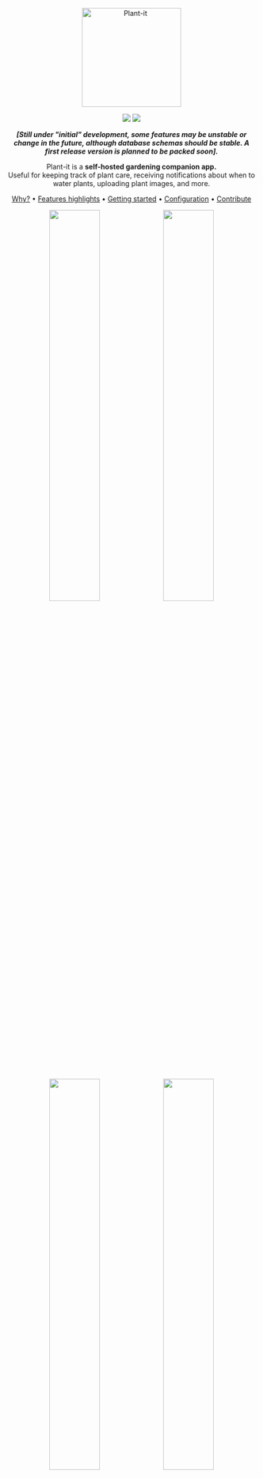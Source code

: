<p align="center">
  <img width="200px" src="images/plant-it-logo.png" title="Plant-it">
</p>
<p align="center">
  <img src="https://img.shields.io/github/checks-status/MDeLuise/plant-it/main?style=for-the-badge&label=build&color=%2228B22" />
<img src="https://img.shields.io/github/v/release/MDeLuise/plant-it?style=for-the-badge&color=%2228B22" />
</p>

<p align="center"><i><b>[Still under "initial" development, some features may be unstable or change in the future, although database schemas should be stable. A first release version is planned to be packed soon].</b></i></p>
<p align="center">Plant-it is a <b>self-hosted gardening companion app.</b><br>Useful for keeping track of plant care, receiving notifications about when to water plants, uploading plant images, and more.</p>

<p align="center"><a href="https://github.com/MDeLuise/plant-it/#why">Why?</a> • <a href="https://github.com/MDeLuise/plant-it/#features-highlight">Features highlights</a> • <a href="https://github.com/MDeLuise/plant-it/#getting-started">Getting started</a> • <a href="https://github.com/MDeLuise/plant-it/#configuration">Configuration</a> • <a href="https://github.com/MDeLuise/plant-it/#contribute">Contribute</a></p>

<p align="center">
  <img src="/images/screenshot-1.png" width="45%" />
  <img src="/images/screenshot-2.png" width="45%" /> 
  <img src="/images/screenshot-3.png" width="45%" />
  <img src="/images/screenshot-4.png" width="45%" /> 
</p>

## Why?
Plant-it is a gardening companion app that helps you take care of your plants.

It does not recommend you about which action to take, instead it is designed to logs the activity you are doing.
This is on purpose, I strongly believe that the only one in charge of know when to water your plants, when to fertilize them, etc. is you (with the help of multiple online sources).

Plant-it helps you remember the last time you did a treatment of your plants, which plants you have, collects photos of your plants, and notify you about time passed since last action on them.


## Features highlight
* Add existing plants using [Trefle API](https://trefle.io/) or user created plants to your collection
* Log events like watering, fertilizing, biostimulating, etc. for your plants
* View all the logged events, filtering by plant and event type
* Upload photos of your plants
* 🔜 Share plants with other users
* 🔜 Set reminder for some actions on your plants (e.g. notify if not watered every 4 days)
* 🔜 Dark/Light mode

## Getting started
Plant-it provides multiple ways of installing it on your server.
* [Setup with Docker](https://www.plant-it.org/docs/v1/setup/setup-with-docker/) (_recommended_)
* [Setup without Docker](https://www.plant-it.org/docs/v1/setup/setup-without-docker/)

### Setup with docker
Working with Docker is pretty straight forward. To make things easier, a [docker compose file](https://github.com/MDeLuise/plant-it/blob/main/deployment/docker-compose.yml) is provided in the repository which contain all needed services, configured to just run the application right away.

There are two different images for the service:
* `msdeluise/plant-it-backend`
* `msdeluise/plant-it-frontend`

This images can be use indipendently, or they can be use in a docker-compose file.
For the sake of simplicity, the provided docker-compose.yml file is reported here:
```
version: "3"
name: plant-it
services:
  backend:
    image: msdeluise/plant-it-backend:latest
    env_file: backend.env
    depends_on:
      - db
    restart: unless-stopped
    volumes:
      - "./upload-dir:/upload-dir"

  db:
    image: mysql:8.0
    restart: always
    env_file: backend.env

  frontend:
    image: msdeluise/plant-it-frontend:latest
    env_file: frontend.env
    links:
      - backend

  reverse-proxy:
    image: nginx:stable-alpine
    ports:
      - "8080:80"
    volumes:
      - ./default.conf:/etc/nginx/conf.d/default.conf
    links:
      - backend
      - frontend
```

Run the docker compose file (`docker compose -f <file> up -d`), then the service will be available at `localhost:8080`, while the REST API will be available at `localhost:8080/api` (`localhost:8080/api/swagger-ui/index.html` for the documentation of them).

<details>

  <summary>Run on a remote host</summary>

  Please notice that running the `docker-compose` file from another machine change the way to connect to the server. For example, if you run the `docker-compose` on the machine with the local IP `192.168.1.100` then you have to change the backend url in the [API_URL](#configuration) variable to `http://192.168.1.100:8080/api`. In this case, the frontend of the system will be available at `http://192.168.1.100:8080`, and the backend will be available at `http://192.168.1.100:8080/api`.
</details>

### Setup without docker
The application was developed with being used with Docker in mind, thus this method is not preferred.

#### Requirements
* [JDK 19+](https://openjdk.org/)
* [MySQL](https://www.mysql.com/)
* [React](https://reactjs.org/)

#### Run
1. Be sure to have the `mysql` database up and running
1. Run the following command in the terminal inside the `backend` folder
  `./mvnw spring-boot:run`
1. Run the following command in the terminal inside the `frontend` folder
  `npm start`

Then, the frontend of the system will be available at `http://localhost:3000`, and the backend at `http://localhost:8085/api`.


## Configuration

There are 2 configuration file available:
* `deployment/backend.env`: file containing the configuration for the backend. An example of content is the following:
  ```
  MYSQL_HOST=db
  MYSQL_PORT=3306
  MYSQL_USERNAME=root
  MYSQL_PSW=root
  JWT_SECRET=putTheSecretHere
  JWT_EXP=1
  MYSQL_ROOT_PASSWORD=root
  MYSQL_DATABASE=bootdb
  USERS_LIMIT=-1 # including the admin account, so <= 0 if undefined, >= 2 if defined
  CACHE_TTL=86400
  CACHE_HOST=cache
  CACHE_PORT=6379
  TRAFLE_KEY= # put you key here, otherwise the "search" feature will include only user generated species
  UPLOAD_DIR= # path to the directory used to store uploaded images, if on docker deployment leave as it is and change the volume binding if needed
  ```
  Change the properties values according to your system.

* `deployment/frontend.env`: file containing the configuration for the frontend. An example of content is the following:
  ```
  API_URL=http://localhost:8080/api
  BROWSER=none
  PAGE_SIZE=25
  ```
  Change the properties values according to your system.

## Contribute
Feel free to contribute and help improve the repo.

### Bug Report, Feature Request and Question
You can submit any of this in the [issues](https://github.com/MDeLuise/plant-it/issues/new/choose) section of the repository. Chose the right template and then fill the required info.

### Bug fix
If you fix a bug, please follow the [contribution-guideline](https://github.com/MDeLuise/plant-it#how-to-contribute) in order to merge the fix in the repository.

### Feature development
Let's discuss first possible solutions for the development before start working on that, please open a [feature request issue](https://github.com/MDeLuise/plant-it/issues/new?assignees=&labels=&projects=&template=fr.yml).

### How to contribute
To fix a bug or create a feature, follow these steps:
1. Fork the repo
1. Create a new branch (`git checkout -b awesome-feature`)
1. Make changes or add new changes.
1. Commit your changes (`git add -A; git commit -m 'Awesome new feature'`)
1. Push to the branch (`git push origin awesome-feature`)
1. Create a Pull Request

#### Conventions
* Commits should follow the [semantic commit](https://www.conventionalcommits.org/en/v1.0.0/) specification, although not mandatory.

#### Local environment
If you want to make some changes in the project, you can use the following commands:
* in order to run the frontend: `cd frontend`, then `npm run dev`.
* in order to run the backend: `cd backend`, then `./mvnw spring-boot:run -Dspring-boot.run.profiles=dev`. This enables the `dev` profile, which uses an embedded h2 database instead of one external mysql instance, and creates a user with username `user` and password `user` with a predefined plant's collection.

Consider that this environment speed up the developing process, but the app should be tested (at least for new big features) even without the `dev` backend profile and with a local docker deployment.
